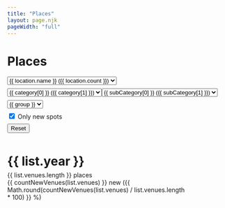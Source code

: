 ```yaml
---
title: "Places"
layout: page.njk
pageWidth: "full"
---
```


<h1 class="page-title">Places</h1>

<!--

## To-do

- [x] Clickable cities, states
- [x] Clickable categories
- [ ] Show count and percentage of new spots.
- [ ] Add loading indicator


# How the filtering works - outdated

1. We filter the checkins which gives us the following computed props:
- Checkins filtered by location
- Checkins filtered by category
- Checkins filtered by both

2. We roll-up the checkin computed props into venues:
- Venues filtered by location - Used to populate category dropdown.
- Venues filtered by category - Used to populate location dropdown.
- Venues filtered by both - Displayed in list.

----

# Brainstorming

- Highlight trips automatically
- Add custom notes? or should these happen in app
Map
- Monospaced, with location in ascii rectangles on a map?

-->

<template id="tpl-venue">
  <div>
    <div
      class="item item--dense"
      :class="[
        `venue-${venueId}`,
        `cat-${category}`,
        { notFirstVisit: !firstVisit },
      ]"
    >
      <div
        class="visits-bar"
        :style="getWidthFromVisitsCount(count)"
      ></div>
      <div class="venue-title-row">
        <div class="item-title venue-title">{{ venue }}</div>
        <div
          v-if="firstVisit"
          class="venue-new-label"
        >
          NEW
        </div>
      </div>
      <div class="item-meta venue-meta">
        <template v-if="category && showCategory">
          <span class="item-category">
            <a @click="$emit('set-category', category)">
              {{ category }}
            </a>
          </span>
        </template>
        <template v-if="category && showCategory && subCategory && showSubCategory">
          •
        </template>
        <template v-if="subCategory && showSubCategory">
          <span class="item-category">
            <a @click="$emit('set-sub-category', subCategory)">
              {{ subCategory }}
            </a>
          </span>
        </template>
        <template v-if="category && count > 1">
          •
        </template>
        <template v-if="count > 1">
          <span>
            {{ count }} visits
          </span>
        </template>
        <template v-if="(city || count > 1) && city">
          •
        </template>
        <span v-if="city">
          <a @click="$emit('set-location', { country, state, city })">
            {{ city }}
          </a>,
          <a @click="$emit('set-location', { country, state })">
            {{ state }}
          </a>
        </span>
      </div>
    </div>
  </div>
</template>


<div id="venues" class="venues">
<!-- 
    DEBUGGING: <br />
    location: {{locationFilter }}<br />
    cat: {{ categoryFilter }}<br />
    subcat: {{ subCategoryFilter }} 
 -->
   <div class="filters">
    <div>
      <select class="select" v-model="locationFilter">
        <option v-for="(location, i) in locationOptions" :value="location.path" :key="i">
          <template v-if="location.path.state">&nbsp;</template>
          <template v-if="location.path.city">&nbsp;</template>
          {{ location.name }} ({{ location.count }})
        </option>
      </select>
    </div>
    <div class="category-filters">
      <select class="select" v-model="categoryFilter">
        <option v-for="category in categoryOptions" :value="category[0]">{{ category[0] }} ({{ category[1] }})</option>
      </select>
      <select
        v-if="categoryFilter !== CATEGORY_ANY"
        class="select"
        v-model="subCategoryFilter"
      >
        <option v-for="subCategory in subCategoryOptions" :value="subCategory[0]">{{ subCategory[0] }} ({{ subCategory[1] }})</option>
      </select>
    </div>
    <div>
      <select class="select" v-model="groupFilter">
        <option v-for="group in groupOptions" :value="group">{{ group }}</option>
      </select>
    </div>
    <div>
      <label class="checkbox-label">
        <input class="checkbox" type="checkbox" name="country" v-model="showNewFilter" checked>
        <span>Only new spots</span>
      </label>
    </div>
    <button ref="resetBtn" @click="resetFilters">Reset</button>
  </div>
  <div
    v-if="groupFilter === GROUP_ALL"
    v-for="venue in displayList"
  >
    <venue
      v-bind="venue"
      @set-category="setCategoryFilter"
      @set-sub-category="setSubCategoryFilter"
      @set-location="setLocationFilter"
    />
  </div>
  <div
    class="display-lists"
    :class="{ hideOld: showNewFilter }"
    ref="lists"
  >
    <div
      v-if="groupFilter === GROUP_BY_YEAR"
      v-for="list in displayList"
      class="display-list"
      :class="{
          'no-checkins': !list.venues.length
        }"
    >
      <h1 class="year-title">{{ list.year }}</h1>
      <div
        v-if="list.venues.length"
        class="year-numbers"
      >
        {{ list.venues.length }} places<br />
        {{ countNewVenues(list.venues) }} new ({{ Math.round(countNewVenues(list.venues) / list.venues.length * 100) }} %)
      </div>
      <div
        v-for="venue in list.venues"
        @mouseover="highlight(`venue-${venue.venueId}`)"
        @mouseleave="unhighlight(`venue-${venue.venueId}`)"
      >
        <venue
          v-bind="venue"
          :show-category="categoryFilter === CATEGORY_ANY"
          :show-sub-category="categoryFilter !== CATEGORY_ANY"
          @set-category="setCategoryFilter"
          @set-sub-category="setSubCategoryFilter"
          @set-location="setLocationFilter"
        />
      </div>
    </div>
  </div>
</div>

<link rel="stylesheet" href="/css/forms.css">

<script src="/js/vue.min.js"></script>

<script type="module">
import { stateNameToAbbreviation, stateAbbreviationToName } from '/js/utils/location.js';
import {
  CATEGORY_ANY,
  SUBCATEGORY_ANY,
  checkinsToVenues,
  filterCheckinsByCategory,
} from '/js/utils/foursquare.js';


// ------
// CONFIG
// ------

// If options don't meet min count, they will not be added to filter controls
const MIN_COUNT_FOR_LOCATION = 1;
const MIN_COUNT_FOR_CATEGORY = 1;
const MIN_COUNT_FOR_SUBCATEGORY = 1;

const LOCATION_ANY = 'Any location';

const GROUP_ALL = 'All-time';
const GROUP_BY_YEAR = 'Group by year'

// ----------
// COMPONENTS
// ----------

Vue.component('venue', {
  template: '#tpl-venue',
  
  props: {
    venueId: String,
    venue: String,
    category: String,
    subCategory: String,
    country: String,
    city: String,
    state: String,
    count: Number,
    firstVisit: Boolean,
    lastVisit: Boolean,
    showCategory: {
      type: Boolean,
      default: true,
    },
    showSubCategory: {
      type: Boolean,
      default: true,
    },
  },

  methods: {
    getWidthFromVisitsCount(count) {
      return {
        width: `${Math.min(Math.max((count - 1), 0) * 5, 100)}%`,
      };
    },
  },
});


// ---
// APP
// ---

const app = new Vue({
  el: '#venues',

  data() {
    return {
      CATEGORY_ANY,
      SUBCATEGORY_ANY,
      LOCATION_ANY,
      categories: [],
      checkins: [],
      categoryFilter: CATEGORY_ANY,
      subCategoryFilter: SUBCATEGORY_ANY,
      locationFilter: {},
      groupFilter: GROUP_BY_YEAR,
      showNewFilter: false,
      GROUP_ALL,
      GROUP_BY_YEAR,
    };
  },

  created() {
    fetch('/data/foursquare-checkins.json')
      .then(res => res.json())
      .then(data => {
        this.checkins = data;
      })
      .catch((error) => {
        console.log(error);
      })
  },

  watch: {
    categoryFilter() {
      this.resetSubCategoryFilter();
    },
  },

  computed: {

    /*
    [ 1 ]
    Any Category (2323)
    Food (232)
    Coffee (150)


    [ 2 ]
    All [Food]
    Veg (100)
    Indian (23)
    Korean (6)
     */

    /**
    * Category filter dropdown options.
    * @return {[[Array]]} e.g. [['coffee shop', 23], ['gym', 5]]
    */
    categoryOptions() {
      let categories = {
        [CATEGORY_ANY]: this.venuesFilteredByLocation.length 
      };

      this.venuesFilteredByLocation.forEach((venue) => {
        let { category, subCategory } = venue;

        // If category has not been bucketed by my, skip
        if (!subCategory) return;

        if (categories.hasOwnProperty(category)) {
          categories[category] = categories[category] + 1;
        } else {
          categories[category] = 1;
        }
      })

      // Convert
      categories = Object.entries(categories);

      // Filter low count
      categories = categories.filter(cat => {
        return (cat[1] >= MIN_COUNT_FOR_CATEGORY);
      });

      // Sort
      categories = categories.sort((a, b) => {
        return a[1] >= b[1] ? -1 : 1;
      });

      return categories;
    },


    subCategoryOptions() {
      if (!this.categoryFilter) return [];
      
      let subCategories = {
        [SUBCATEGORY_ANY]: this.venuesFilteredByPrimaryCategoryAndLocation.length
      };

      this.venuesFilteredByPrimaryCategoryAndLocation.forEach(venue => {
          let { subCategory } = venue;

        // If category has not been bucketed by my, skip
        if (!subCategory) return;

        if (subCategories.hasOwnProperty(subCategory)) {
          subCategories[subCategory] = subCategories[subCategory] + 1;
        } else {
          subCategories[subCategory] = 1;
        }
      })

      // Convert
      subCategories = Object.entries(subCategories);

      // Filter low count
      subCategories = subCategories.filter(cat => {
        return (cat[1] >= MIN_COUNT_FOR_SUBCATEGORY);
      });

      // Sort
      subCategories = subCategories.sort((a, b) => {
        return a[1] >= b[1] ? -1 : 1;
      });

      return subCategories;
    },

    /**
     * Apply category filters to checkins
     * @return {[Object]} checkins
     */
    checkinsFilteredByCategory() {
      return filterCheckinsByCategory(this.checkins, this.categoryFilter, this.subCategoryFilter);
    },

    /**
     * Apply location filters to checkins
     * @return {[Object]} checkins
     */
    checkinsFilteredByLocation() {
      return this.filterCheckinsByLocation(this.checkins, this.locationFilter);
    },

    /**
     * Apply primary category and location filters to checkins, but not subcategory
     * @return {[Object]} checkins
     */
    checkinsFilteredByPrimaryCategoryAndLocation() {
      let checkins = filterCheckinsByCategory(this.checkins, this.categoryFilter);
      return this.filterCheckinsByLocation(checkins, this.locationFilter);
    },

    /**
     * Apply category and location filters to checkins
     * @return {[Object]} checkins
     */
    checkinsFilteredByCategoryAndLocation() {
      let checkins = filterCheckinsByCategory(this.checkins, this.categoryFilter, this.subCategoryFilter);
      return this.filterCheckinsByLocation(checkins, this.locationFilter);
    },

    displayList() {
      if (this.groupFilter === GROUP_BY_YEAR) {
        return this.venuesFilteredByCategoryAndLocationGroupedByYear;
      } 
      return this.venuesFilteredByCategoryAndLocation;
    },

    locationOptions() {
      let tree = {};

      /*
      Construct tree
      ---
      [
        USA: {
          count: 100,
          children: [
            'CA': {
              count: 50,
              children: [
                'San Francisco': {
                  count: 20,
                }
              ]
            }
          ]
        }
      ]
       */
      
      let countedVenues = {};
      this.venuesFilteredByCategory.forEach(checkin => {
        let { country, state, city, venueId } = checkin;
        if (!country || !state || !city) return;

        if (country === 'United States') {
          state = stateAbbreviationToName(state);
        }

        // Count venues only once, though there could be multiple checkins
        if (countedVenues[venueId]) {
          return;
        } else {
          countedVenues[venueId] = true;
        }
        
        if (tree[country]) {
          tree[country].count++;
        } else {
          tree[country] = {
            count: 1,
            children: {},
          };
        }

        if (tree[country].children[state]) {
            tree[country].children[state].count++;
        } else {
          tree[country].children[state] = {
            count: 1,
            children: {},
          };
        }          

        if (tree[country].children[state].children[city]) {
            tree[country].children[state].children[city].count++;
        } else {
          tree[country].children[state].children[city] = {
            count: 1,
          };
        }          
      })

      let options = [];

      options.push({
        name: LOCATION_ANY,
        count: this.venuesFilteredByCategory.length,
        path: {},
      });

      const countryCounts = [];
      for (let [country, countryObj] of Object.entries(tree)) {       
        countryCounts.push([country, countryObj.count]);
      };

      const countryCountsSorted = countryCounts.sort((a, b) => {
        if (a[1] > b[1]) {
          return -1;
        } else if (a[1] < b[1]) {
          return 1
        }
        return 0
      });

      countryCountsSorted.forEach(countryArr => {
        let country = countryArr[0];
        let countryObj = tree[country];
        
        if (countryObj.count < MIN_COUNT_FOR_LOCATION) {
          return;
        }

        options.push({
          name: country,
          count: countryObj.count,
          path: {
            country,
          }
        })

        // Sort states
        let stateCounts = [];
        for (let [state, stateObj] of Object.entries(countryObj.children)) {       
          stateCounts.push([state, stateObj.count]);
        };

        let stateCountsSorted = stateCounts.sort((a, b) => {
          if (a[1] > b[1]) {
            return -1;
          } else if (a[1] < b[1]) {
            return 1
          }
          return 0
        });

        stateCountsSorted.forEach(stateArr => {
          let state = stateArr[0];
          let stateObj = tree[country].children[state];

          if (stateObj.count < MIN_COUNT_FOR_LOCATION) {
            return;
          }

          options.push({
            name: state,
            count: stateObj.count,
            path: {
              country,
              state,
            }
          })

          // Sort cities
          let cityCounts = [];
          for (let [city, cityObj] of Object.entries(stateObj.children)) {       
            cityCounts.push([city, cityObj.count]);
          };

          let cityCountsSorted = cityCounts.sort((a, b) => {
            if (a[1] > b[1]) {
              return -1;
            } else if (a[1] < b[1]) {
              return 1
            }
            return 0
          });

          let cityCounter = 0;
          cityCountsSorted.forEach(cityArr => {
            let city = cityArr[0];
            let cityObj = tree[country].children[state].children[city];
            
            if (cityObj.count < MIN_COUNT_FOR_LOCATION) {
              return;
            }

            options.push({
              name: city,
              count: cityObj.count,
              path: {
                country,
                state,
                city,
              }
            });

            cityCounter++;
          });
        });
      })

      return options;      
    },

    groupOptions() {
      return [
        GROUP_ALL,
        GROUP_BY_YEAR,
      ];
    },

    venuesFilteredByCategory() {
      return checkinsToVenues(this.checkinsFilteredByCategory);
    },

    venuesFilteredByLocation() {
      return checkinsToVenues(this.checkinsFilteredByLocation);
    },

    venuesFilteredByCategoryAndLocation() {
      const venues = checkinsToVenues(this.checkinsFilteredByCategoryAndLocation);
      return this.sortVenuesByCount(venues);
    },

    venuesFilteredByPrimaryCategoryAndLocation() {
      const venues = checkinsToVenues(this.checkinsFilteredByPrimaryCategoryAndLocation);
      return this.sortVenuesByCount(venues);
    },

    venuesFilteredByCategoryAndLocationGroupedByYear() {
      const groupedCheckins = this.groupCheckinsByYear(this.checkinsFilteredByCategoryAndLocation);

      const groupedVenues = groupedCheckins.map(yearObj => {
        const { year, checkins } = yearObj;
        return {
          year,
          venues: checkins ? this.sortVenuesByCount(checkinsToVenues(checkins)) : [],
        };
      })

      return groupedVenues;
    },
  },

  methods: {
    countNewVenues(venues) {
      return venues.filter(v => v.firstVisit).length
    },

    /**
     * @param  {[Object]} checkins
     * @param  {String} categoryFilter e.g. 'Airport'
     * @return {[Object]} filtered checkins
     */
    filterCheckinsByPrimaryCategory(checkins, categoryFilter) {
      if (categoryFilter === CATEGORY_ANY) {
        return checkins;
      }

      return checkins.filter(checkin => {
        return checkin.category === categoryFilter;
      })
    },


    /**
     * @param  {[Object]} checkins
     * @param  {Object} categoryFilter e.g. {category: "Education", subCategory: 'University'}
     * @return {[Object]} filtered checkins
     */
    filterCheckinsByCategory2(checkins, categoryFilter) {
      if (categoryFilter === CATEGORY_ANY) {
        return checkins;
      }

      let { category, subCategory } = categoryFilter;

      return checkins.filter(checkin => {
        if (category && checkin.category !== category) {
          return false;
        }
        if (subCategory && checkin.subCategory !== subCategory) {
          return false;
        }

        return true;
      })
    },
    
    /**
     * @param  {[Object]} checkins
     * @param  {Object} locationFilter e.g. {country: 'Canada', state: 'Ontario'}
     * @return {[Object]} filtered checkins
     */
    filterCheckinsByLocation(checkins, locationFilter) {
      if (locationFilter !== LOCATION_ANY) {
        let { country, state, city } = locationFilter;
        
        if (country === 'United States') {
          state = stateNameToAbbreviation(state);
        }

        checkins = checkins.filter(checkin => {
          if (country && checkin.country !== country) {
            return false;
          }
          if (state && checkin.state !== state) {
            return false;
          }
          if (city && checkin.city !== city) {
            return false;
          }
          return true;
        })
      }

      return checkins;
    },    

    /**
     * @return {[Object]} checkins e.g. [{ year: 2010, checkins: [] }, ... ]
     */
    groupCheckinsByYear(checkins) {
      let groupsObj = {};
      let years = [];
      let groupsArr = [];
      checkins.forEach(checkin => {
        if (groupsObj[checkin.year]) {
          groupsObj[checkin.year].push(checkin);
        } else {
          years.push(checkin.year);
          groupsObj[checkin.year] = [checkin];
        }
      })

      years = years.sort((a, b) => {
        return (a >= b) ? -1 : 1;
      })

      let prevYear;
      let yearsLength = years.length;
      years.forEach((year, i) => {
        // if prevYear is set and year doesn't equal year - 1
        // prevYear = 2017
        // year = 2013
        // fill in 2016, 2015, 2014
        
        // and if not last in index
        if (prevYear && (i < yearsLength)) {
          while (prevYear - 1 > year) {
            prevYear--;
            groupsArr.push({
              year: prevYear,
            })
          }
        }
        groupsArr.push({
          year,
          checkins: groupsObj[year]
        })

        prevYear = year;
      })

      return groupsArr;
    },

    highlight(elClass) {
      let els = [...this.$refs.lists.getElementsByClassName(elClass)]
      els.forEach(el => { el.classList.add('venue-highlight') });
    },
    
    unhighlight(elClass) {
      let els = [...this.$refs.lists.getElementsByClassName(elClass)]
      els.forEach(el => { el.classList.remove('venue-highlight') });
    },

    setCategoryFilter(cat) {
      this.categoryFilter = cat;
      this.resetSubCategoryFilter();
    },

    setSubCategoryFilter(subCat) {
      this.subCategoryFilter = subCat;
    },

    setLocationFilter(loc) {
      if (loc.state) {
        loc.state = stateAbbreviationToName(loc.state);
      }
      this.locationFilter = loc;
      // ...
    },

    resetCategoryFilter() {
      this.categoryFilter = CATEGORY_ANY;
    },

    resetSubCategoryFilter() {
      this.subCategoryFilter = SUBCATEGORY_ANY;
    },
    
    resetLocationFilter() {
      this.locationFilter = {};
    },

    resetFilters() {
      this.resetCategoryFilter();
      this.resetSubCategoryFilter();
      this.resetLocationFilter();
    },

    sortVenuesByCount(venues) {
      return venues.sort((a, b) => {
        return (a.count >= b.count) ? -1 : 1;
      })
    },
  }
});
</script>

<style>
.venues {
  --col-width: 22rem;
}

@media (min-width: 800px) {
  .venues {
    --col-width: 26rem;
  }
}

.category-filters {
  display: flex;
  overflow-x: auto;
  gap: var(--gutter);
}

.display-lists {
  display: flex;
  gap: 32px;
  overflow-x: auto;
}

/* TEMP */
.display-lists.hideOld .item.notFirstVisit {
  display: none;
}

.display-list {
  width: var(--col-width);
}

.display-list-single {
  width: auto;
}

.display-list.no-checkins {
  width: auto;
  flex: 1 0 5rem;
}

.year-title {
  margin-bottom: 6px;
}

.year-numbers {
  margin-bottom: var(--gutter);
  color: var(--muted-color);
  font-weight: var(--weight-bold);
}

.no-checkins .year-title {
  position: relative;
  text-align: center;
  color: var(--faint-color);
}

.no-checkins .year-title::before {
  position: absolute;
  content: '';
  display: block;
  width: 4px;
  height: 1rem;
  background-color: var(--faint-color);
  top: 100%;
  left: 50%;
  margin-top: var(--gutter);
}

.venue-highlight {
  /*background: var(--hover-bg-color);*/
}

/*
https://lokeshdhakar.com/projects/color-stacks/?graySteps=5&grayCast=0&grayLumaStart=98&grayLumaEnd=5&grayLumaCurve=linear&colorSteps=7&colorLumaStart=110&colorLumaEnd=10&colorLumaCurve=linear&colorChromaStart=42&colorChromaEnd=12&colorChromaCurve=linear&showLabel=true&showHex=true&showContrastRatio=false&colorHues=0%2C30%2C55%2C78%2C118%2C157%2C182%2C230%2C274%2C309%2C348
 */


.item.item--dense {
  /* Overriding default styling */
  /*border-bottom: none;*/
  /*margin-bottom: calc(var(--block-bottom) / 2);*/
  padding-bottom: calc(var(--block-bottom) / 1.5);
}


.visits-bar {
  height: 4px;
  margin-bottom: 6px;
  border-radius: var(--radius-sm);
  background-color: var(--color);
}

.item-title::before {
  content: '';
  display: inline-flex;
  flex: 0 0 12px;
  width: 12px;
  height: 12px;
  margin-right: 6px;
  background-color: #bbb;
  border-radius: var(--radius-sm);  
}

.cat-Park .item-title,
.cat-Scenic .item-title,
.cat-Beach .item-title,
.cat-Trail .item-title,
.cat-Hill .item-title,
.cat-Landmark .item-title {
  background-color: #ffd1ed;
}


.cat-Park .item-title::before,
.cat-Scenic .item-title::before,
.cat-Beach .item-title::before,
.cat-Trail .item-title::before,
.cat-Hill .item-title::before,
.cat-Landmark .item-title::before {
  background-color: #bf91ad;
}

.cat-Café .item-title,
.cat-Bakery .item-title,
.cat-Coffee .item-title {
  background-color: #ffe5a7;
}


.cat-Café .item-title::before,
.cat-Bakery .item-title::before,
.cat-Coffee .item-title::before {
  background-color: #DF932D;
}

.cat-Café .visits-bar,
.cat-Bakery .visits-bar,
.cat-Coffee .visits-bar {
  background-color: #DF932D;
}

.cat-Pub .item-title,
.cat-Wine .item-title,
.cat-Cocktail .item-title,
.cat-Brewery .item-title,
.cat-Bar .item-title {
  background-color: #e2f4ac;
}


.cat-Pub .item-title::before,
.cat-Wine .item-title::before,
.cat-Cocktail .item-title::before,
.cat-Brewery .item-title::before,
.cat-Bar .item-title ::before{
  background-color: #b3d943;
}


.cat-Pub .visits-bar,
.cat-Wine .visits-bar,
.cat-Cocktail .visits-bar,
.cat-Brewery .visits-bar,
.cat-Bar .visits-bar {
  background-color: #b3d943;
}


.cat-Ramen .item-title,
.cat-Chinese .item-title,
.cat-Thai .item-title,
.cat-Asian .item-title,
.cat-Donuts .item-title,
.cat-Juice .item-title,
.cat-Food .item-title,
.cat-Burritos .item-title,
.cat-Vegetarian .item-title,
.cat-Desserts .item-title,
.cat-Cupcakes .item-title,
.cat-Sandwiches .item-title,
.cat-Italian .item-title,
.cat-American .item-title, 
.cat-Tacos .item-title, 
.cat-Pizza .item-title,
.cat-Sushi .item-title,
.cat-Noodles .item-title {
  background-color: #c5eeff;
}


.cat-Ramen .item-title::before,
.cat-Chinese .item-title::before,
.cat-Thai .item-title::before,
.cat-Asian .item-title::before,
.cat-Donuts .item-title::before,
.cat-Juice .item-title::before,
.cat-Food .item-title::before,
.cat-Burritos .item-title::before,
.cat-Vegetarian .item-title::before,
.cat-Desserts .item-title::before,
.cat-Cupcakes .item-title::before,
.cat-Sandwiches .item-title::before,
.cat-Italian .item-title::before,
.cat-American .item-title::before,
.cat-Tacos .item-title::before ,
.cat-Pizza .item-title::before,
.cat-Sushi .item-title::before,
.cat-Noodles .item-title::before{
  background-color: #71c9ef;
}




.cat-Ramen .visits-bar,
.cat-Chinese .visits-bar,
.cat-Thai .visits-bar,
.cat-Asian .visits-bar,
.cat-Donuts .visits-bar,
.cat-Juice .visits-bar,
.cat-Food .visits-bar,
.cat-Burritos .visits-bar,
.cat-Vegetarian .visits-bar,
.cat-Desserts .visits-bar,
.cat-Cupcakes .visits-bar,
.cat-Sandwiches .visits-bar,
.cat-Italian .visits-bar,
.cat-American .visits-bar, 
.cat-Tacos .visits-bar, 
.cat-Pizza .visits-bar,
.cat-Sushi .visits-bar,
.cat-Noodles .visits-bar {
  background-color: #71c9ef;
}

.venue-title-row {
  display: flex;
  gap: 6px;
  margin-bottom: 2px;
}

.venue-new-label {
  display: inline-flex;
  align-items: center;
  padding: 2px 6px;
  border-radius: var(--radius);
  font-size: 11px;
  font-weight: var(--weight-bold);
  background: var(--green);
  letter-spacing: 0.01em;
}

.venue-title {
  display: inline-flex;
  align-items: center;
  padding: 2px 6px;
  border-radius: var(--radius);
  background: #f0ebea;
  overflow: hidden;
  white-space: nowrap;
  text-overflow: ellipsis;
  max-width: var(--col-width);

  /* TEMPORARY */
  /*background: transparent !important;*/
}

.venue-meta {
  overflow: hidden;
  white-space: nowrap;
  text-overflow: ellipsis;
}

.venue-meta a {
  color: var(--muted-color);
}

.venue-meta a:hover {
  cursor: pointer;
  /*text-decoration: underline;*/
}


.venue-category {
  /*color: var(--primary-color);*/
}

.filters {
  margin-bottom: var(--block-bottom);
}

.filters > * {
  margin-bottom: 8px;
}
</style>
 
